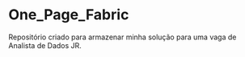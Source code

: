 # One_Page_Fabric
Repositório criado para armazenar minha solução para uma vaga de Analista de Dados JR.
